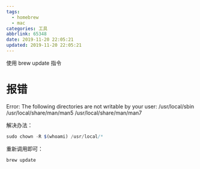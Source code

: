```yaml
---
tags:
  - homebrew
  - mac
categories: 工具
abbrlink: 65348
date: 2019-11-20 22:05:21
updated: 2019-11-20 22:05:21
---
```


使用 brew update 指令

# 报错

Error: The following directories are not writable by your user:
/usr/local/sbin
/usr/local/share/man/man5
/usr/local/share/man/man7

解决办法：

```javascript
sudo chown -R $(whoami) /usr/local/*
```

重新调用即可：

```
brew update
```
